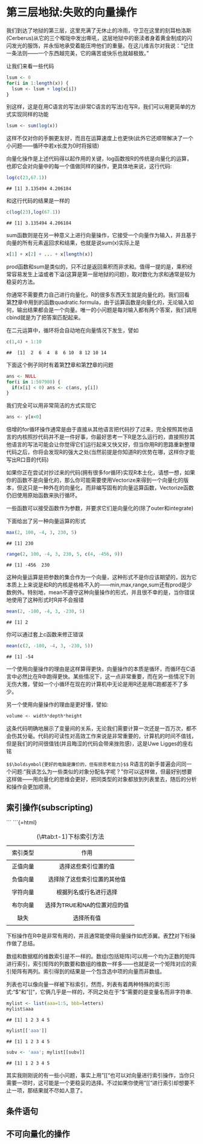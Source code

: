 
# 第三层地狱:失败的向量操作

我们到达了地狱的第三层，这里充满了无休止的冷雨，守卫在这里的刻耳柏洛斯(Cerberus)从它的三个喉咙中发出嘶吼，这层地狱中的亵渎者身着黄金制成的闪闪发光的服饰，并永恒地承受着能压垮他们的重量。在这儿维吉尔对我说：“记住一条法则——一个东西越完美，它的痛苦或快乐也就越极致。”

让我们来看一些代码

``` r
lsum <- 0
for(i in 1:length(x)) {
  lsum <- lsum + log(x[i])
}
```

别这样，这是在用C语言的写法(非常C语言的写法)在写R，我们可以用更简单的方式实现同样的功能

``` r
lsum <- sum(log(x))
```

这样不仅对你的手腕更友好，而且在运算速度上也更快(此外它还顺带解决了一个小问题——循环中若x长度为0时将报错)

向量化操作是上述代码得以起作用的关键，log函数按R的传统是向量化的运算，也即它会对向量中的每一个值做同样的操作，更具体地来说，这行代码:

``` r
log(c(23,67.1))
```

    ## [1] 3.135494 4.206184

和这行代码的结果是一样的

``` r
c(log(23),log(67.1))
```

    ## [1] 3.135494 4.206184

sum函数则是在另一种意义上进行向量操作，它接受一个向量作为输入，并且基于向量的所有元素返回求和结果，也就是说sum(x)实际上是

``` r
x[1] + x[2] + ... + x[length(x)]
```

prod函数和sum是类似的，只不过是返回乘积而非求和。值得一提的是，乘积经常容易发生上溢或者下溢(这算是第一层地狱的问题)，取对数化为求和通常是较为稳妥的方法。

你通常不需要费力自己进行向量化，R的很多东西天生就是向量化的。我们回看第<a href="#firstcircle"><strong>??</strong></a>章中用到的函数quadratic.formula，由于运算函数是向量化的，无论输入如何，输出结果都会是一个向量。唯一的小问题是每对输入都有两个答案，我们调用cbind就是为了把答案匹配起来。

在二元运算中，循环将会自动地在向量情况下发生，譬如

``` r
c(1,4) + 1:10
```

    ##  [1]  2  6  4  8  6 10  8 12 10 14

下面这个例子同时有着第<a href="#firstcircle"><strong>??</strong></a>章和第<a href="#secondcircle"><strong>??</strong></a>章的问题

``` r
ans <- NULL
for(i in 1:507980) {
  if(x[i] < 0) ans <- c(ans, y[i])
}
```

我们完全可以用非常简洁的方式实现它

``` r
ans <- y[x<0]
```

倍增的for循环操作通常是由于直接从其他语言把代码抄了过来，完全按照其他语言的内核照抄代码并不是一件好事，你最好思考一下R是怎么运行的，直接照抄其他语言的写法可能会让你觉得它们运行起来又快又好，但当你用R的思路重新整理代码之后，你将会发现R的强大之处(当然前提是你知道R的优势在哪，这样你才能写出R口音的代码)

如果你正在尝试对抄过来的代码(拥有很多for循环)实现R本土化，请想一想，如果你的函数不是向量化的，那么你可能需要使用Vectorize来得到一个向量化的版本，但这只是一种外在的向量化，而非编写固有的向量运算函数，Vectorize函数仍旧使用原始函数来执行循环。

一些函数可以接受函数作为参数，并要求它们是向量化的(除了outer和integrate)

下面给出了另一种向量运算的形式

``` r
max(2, 100, -4, 3, 230, 5)
```

    ## [1] 230

``` r
range(2, 100, -4, 3, 230, 5, c(4, -456, 9))
```

    ## [1] -456  230

这种向量运算是把参数的集合作为一个向量，这种形式不是你应该期望的，因为它本质上上来说是和R的内核是格格不入的——min,max,range,sum还有prod是少数例外。特别地，mean不遵守这种向量操作的形式，并且很不幸的是，当你错误地使用了这种形式时R并不会报错

``` r
mean(2, -100, -4, 3, -230, 5)
```

    ## [1] 2

你可以通过套上c函数来修正错误

``` r
mean(c(2, -100, -4, 3, -230, 5))
```

    ## [1] -54

一个使用向量操作的理由是这样算得更快，向量操作的本质是循环，而循环在C语言中必然比在R中跑得更快。某些情况下，这一点非常重要，而在另一些情况下则无伤大雅，譬如一个小循环在现在的计算机中无论是用R还是用C跑都差不了多少。

另一个使用向量操作的理由是更好懂，譬如:

``` r
volume <- width*depth*height
```

这条代码明确地展示了变量间的关系，无论我们需要计算一次还是一百万次，都不会伤其分毫。代码的可读性对高效工作来说是非常重要的，计算机的时间不值钱，但是我们的时间很值钱(并且晦涩的代码会带来挫败感)，这是Uwe Ligges的座右铭

`$$\boldsymbol{更好的电脑是廉价的，但有损思考能力}$$`
R语言的新手普遍会问同一个问题:“我该怎么为一些类似的对象分配名字呢？”你可以这样做，但最好别想要这样做——用向量化的思维会更好，把同类型的对象都放到列表里去，随后的分析和操作会更加顺滑。

## 索引操作(subscripting)

<div class="tabwid"><style>.cl-3e16a598{table-layout:auto;}.cl-3e061192{font-family:'Arial';font-size:11pt;font-weight:normal;font-style:normal;text-decoration:none;color:rgba(0, 0, 0, 1.00);background-color:transparent;}.cl-3e0b11ec{margin:0;text-align:center;border-bottom: 0 solid rgba(0, 0, 0, 1.00);border-top: 0 solid rgba(0, 0, 0, 1.00);border-left: 0 solid rgba(0, 0, 0, 1.00);border-right: 0 solid rgba(0, 0, 0, 1.00);padding-bottom:5pt;padding-top:5pt;padding-left:5pt;padding-right:5pt;line-height: 1;background-color:transparent;}.cl-3e0b2e5c{background-color:transparent;vertical-align: middle;border-bottom: 1.5pt solid rgba(102, 102, 102, 1.00);border-top: 1.5pt solid rgba(102, 102, 102, 1.00);border-left: 0 solid rgba(0, 0, 0, 1.00);border-right: 0 solid rgba(0, 0, 0, 1.00);margin-bottom:0;margin-top:0;margin-left:0;margin-right:0;}.cl-3e0b2e66{background-color:transparent;vertical-align: middle;border-bottom: 0 solid rgba(0, 0, 0, 1.00);border-top: 0 solid rgba(0, 0, 0, 1.00);border-left: 0 solid rgba(0, 0, 0, 1.00);border-right: 0 solid rgba(0, 0, 0, 1.00);margin-bottom:0;margin-top:0;margin-left:0;margin-right:0;}.cl-3e0b2e67{background-color:transparent;vertical-align: middle;border-bottom: 1.5pt solid rgba(102, 102, 102, 1.00);border-top: 0 solid rgba(0, 0, 0, 1.00);border-left: 0 solid rgba(0, 0, 0, 1.00);border-right: 0 solid rgba(0, 0, 0, 1.00);margin-bottom:0;margin-top:0;margin-left:0;margin-right:0;}</style><table data-quarto-disable-processing='true' class='cl-3e16a598'>
&#10;```
&#10;<caption style="display:table-caption;">(\#tab:t-1)<span>下标索引方法</span></caption>
&#10;```{=html}
&#10;<thead><tr style="overflow-wrap:break-word;"><th class="cl-3e0b2e5c"><p class="cl-3e0b11ec"><span class="cl-3e061192">索引类型</span></p></th><th class="cl-3e0b2e5c"><p class="cl-3e0b11ec"><span class="cl-3e061192">作用</span></p></th></tr></thead><tbody><tr style="overflow-wrap:break-word;"><td class="cl-3e0b2e66"><p class="cl-3e0b11ec"><span class="cl-3e061192">正值向量</span></p></td><td class="cl-3e0b2e66"><p class="cl-3e0b11ec"><span class="cl-3e061192">选择这些索引位置的值</span></p></td></tr><tr style="overflow-wrap:break-word;"><td class="cl-3e0b2e66"><p class="cl-3e0b11ec"><span class="cl-3e061192">负值向量</span></p></td><td class="cl-3e0b2e66"><p class="cl-3e0b11ec"><span class="cl-3e061192">选择除了这些索引位置的其他值</span></p></td></tr><tr style="overflow-wrap:break-word;"><td class="cl-3e0b2e66"><p class="cl-3e0b11ec"><span class="cl-3e061192">字符向量</span></p></td><td class="cl-3e0b2e66"><p class="cl-3e0b11ec"><span class="cl-3e061192">根据列名或行名进行选择</span></p></td></tr><tr style="overflow-wrap:break-word;"><td class="cl-3e0b2e66"><p class="cl-3e0b11ec"><span class="cl-3e061192">布尔向量</span></p></td><td class="cl-3e0b2e66"><p class="cl-3e0b11ec"><span class="cl-3e061192">选择为TRUE和NA的位置对应的值</span></p></td></tr><tr style="overflow-wrap:break-word;"><td class="cl-3e0b2e67"><p class="cl-3e0b11ec"><span class="cl-3e061192">缺失</span></p></td><td class="cl-3e0b2e67"><p class="cl-3e0b11ec"><span class="cl-3e061192">选择所有值</span></p></td></tr></tbody></table></div>

下标操作在R中是非常有用的，并且通常能使得向量操作如虎添翼。表<a href="#tab:t-1"><strong>??</strong></a>对下标操作做了总结。

数组和数据框的维数索引是不一样的。数组(包括矩阵)可以用一个均为正数的矩阵进行索引，索引矩阵的列数要和数组的维数一样多——也就是说一个矩阵对应的索引矩阵有两列。索引得到的结果是一个包含选中项的向量而非数组。

列表也可以像向量一样被下标索引，然而，列表有着两种特殊的索引形式:“\$”和”\[\[“，它俩几乎是一样的，不同之处在于”\$“需要的是变量名而非字符串.

``` r
mylist <- list(aaa=1:5, bbb=letters)
mylist$aaa
```

    ## [1] 1 2 3 4 5

``` r
mylist[['aaa']]
```

    ## [1] 1 2 3 4 5

``` r
subv <- 'aaa'; mylist[[subv]]
```

    ## [1] 1 2 3 4 5

其实我刚刚说的有一些小问题，事实上用”\[\[“也可以对向量进行索引操作，当你只需要一项时，这可能是一个更稳妥的选择。不过如果你使用”\[\[“进行索引却想要不止一项，那结果就不尽如人意了。

## 条件语句

## 不可向量化的操作
